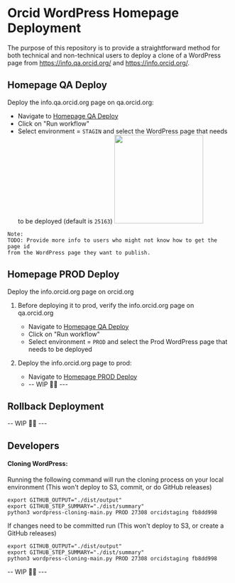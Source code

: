 # Orcid WordPress Homepage Deployment

The purpose of this repository is to provide a straightforward method for both technical and non-technical users to deploy a clone of a WordPress page from https://info.qa.orcid.org/ and https://info.orcid.org/.

## Homepage QA Deploy

Deploy the info.qa.orcid.org page on qa.orcid.org:

  -  Navigate to [Homepage QA Deploy](https://github.com/ORCID/orcid-wordpress-home-page-deploy/actions/workflows/qa-deploy.yml)
  -  Click on "Run workflow"
  -  Select environment = `STAGIN` and select the WordPress page that needs to be deployed (default is `25163`)
    <img src="https://github.com/ORCID/orcid-wordpress-home-page-deploy/assets/2119626/4c42594c-94a6-44fb-870a-624c9faf2b2a" height="200">

```
Note: 
TODO: Provide more info to users who might not know how to get the page id 
from the WordPress page they want to publish. 
```

## Homepage PROD Deploy

Deploy the info.orcid.org page on orcid.org

1.  Before deploying it to prod, verify the info.orcid.org page on qa.orcid.org
    - Navigate to [Homepage QA Deploy](https://github.com/ORCID/orcid-wordpress-home-page-deploy/actions/workflows/qa-deploy.yml)
    - Click on "Run workflow"
    - Select environment = `PROD` and select the Prod WordPress page that needs to be deployed

2. Deploy the info.orcid.org page to prod:
   - Navigate to [Homepage PROD Deploy](https://github.com/ORCID/orcid-wordpress-home-page-deploy/actions/workflows/prod-deploy.yml)
   - -- WIP 👷‍♂️ ---


## Rollback Deployment

-- WIP 👷‍♂️ ---

## Developers

#### Cloning WordPress:

Running the following command will run the cloning process on your local environment (This won't deploy to S3, commit, or do GitHub releases)

```
export GITHUB_OUTPUT="./dist/output"     
export GITHUB_STEP_SUMMARY="./dist/summary"
python3 wordpress-cloning-main.py PROD 27308 orcidstaging fb8dd998
```

If changes need to be committed run (This won't deploy to S3, or create a GitHub releases)

```
export GITHUB_OUTPUT="./dist/output"     
export GITHUB_STEP_SUMMARY="./dist/summary"
python3 wordpress-cloning-main.py PROD 27308 orcidstaging fb8dd998
```
-- WIP 👷‍♂️ ---
